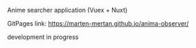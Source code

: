 Anime searcher application (Vuex + Nuxt)

GitPages link: https://marten-mertan.github.io/anima-observer/

development in progress
